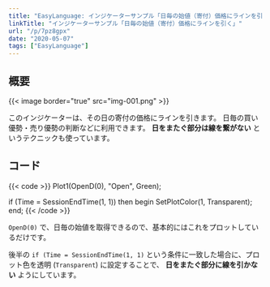 ```yaml
---
title: "EasyLanguage: インジケーターサンプル「日毎の始値（寄付）価格にラインを引く」"
linkTitle: "インジケーターサンプル「日毎の始値（寄付）価格にラインを引く」"
url: "/p/7pz8gpx"
date: "2020-05-07"
tags: ["EasyLanguage"]
---
```


概要
----

{{< image border="true" src="img-001.png" >}}

このインジケーターは、その日の寄付の価格にラインを引きます。
日毎の買い優勢・売り優勢の判断などに利用できます。
__日をまたぐ部分は線を繋がない__ というテクニックも使っています。


コード
----

{{< code >}}
Plot1(OpenD(0), "Open", Green);

if (Time = SessionEndTime(1, 1)) then begin
    SetPlotColor(1, Transparent);
end;
{{< /code >}}

`OpenD(0)` で、日毎の始値を取得できるので、基本的にはこれをプロットしているだけです。

後半の `if (Time = SessionEndTime(1, 1)` という条件に一致した場合に、プロット色を透明 (`Transparent`) に設定することで、 __日をまたぐ部分に線を引かない__ ようにしています。

